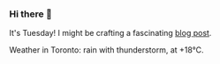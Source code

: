 ### Hi there :wave:

It's Tuesday! I might be crafting a fascinating [blog post](https://www.benjaminwuethrich.dev).

Weather in Toronto: rain with thunderstorm, at +18°C.
